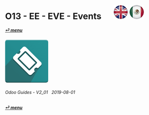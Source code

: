 # O13 - EE - EVE - Events &nbsp;&nbsp;&nbsp;&nbsp; [![en-uk](/doc/img/en-uk_flag_button_small.png)](/en-uk/o13/ee/eve/en-uk-o13-ee-eve-events-guides.md) [ ![es-mx](/doc/img/es-mx_flag_button_small.png)](/es-mx/o13/ee/eve/es-mx-o13-ee-eve-events-guides.md)
#### [_&#x23CE; menu_](/en-uk/o13/ee/en-uk-o13-ee-guides-menu.md "Back to EE menu")  
### ![eve](/doc/img/event.png)
	
###### Odoo Guides - V2_01 &nbsp; 2019-08-01  
**[_&#x23CE; menu_](/en-uk/o13/ee/en-uk-o13-ee-guides-menu.md)**  


